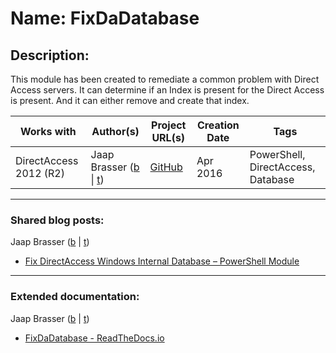 # Name: FixDaDatabase

## Description:
This module has been created to remediate a common problem with Direct Access servers. It can determine if an Index is present for the Direct Access is present. And it can either remove and create that index.

| Works with | Author(s) | Project URL(s) | Creation Date | Tags |
|------------|--------|-------------------|---------------|------|
| DirectAccess 2012 (R2) | Jaap Brasser ([b](https://www.jaapbrasser.com) \|  [t](https://twitter.com/Jaap_Brasser)) | [GitHub](https://github.com/jaapbrasser/FixDaDatabase) | Apr 2016 | PowerShell, DirectAccess, Database |
____
### Shared blog posts:
Jaap Brasser ([b](https://www.jaapbrasser.com) \|  [t](https://twitter.com/Jaap_Brasser))
- [Fix DirectAccess Windows Internal Database – PowerShell Module](https://www.jaapbrasser.com/fix-directaccess-windows-internal-database-powershell-module/)
____
### Extended documentation:
Jaap Brasser ([b](https://www.jaapbrasser.com) \|  [t](https://twitter.com/Jaap_Brasser))
- [FixDaDatabase - ReadTheDocs.io](http://fixdadatabase.readthedocs.io/en/latest/)